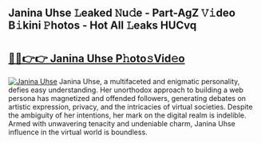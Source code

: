 ## Janina Uhse 𝙻eaked 𝙽u𝚍e - Part-AgZ 𝚅𝚒deo B𝚒kini 𝙿hotos - Hot All 𝙻eaks HUCvq

# <h2><a href="http://ld0mda.urlbe.top/?page=Janina+Uhse">🔗🔗👉👉 Janina Uhse P𝚑oto𝚜Vid𝚎o</a></h2>

[![Janina Uhse](https://i.imgur.com/eBuTRDB.gif)](http://ld0mda.urlbe.top/?page=Janina+Uhse)
Janina Uhse, a multifaceted and enigmatic personality, defies easy understanding. Her unorthodox approach to building a web persona has magnetized and offended followers, generating debates on artistic expression, privacy, and the intricacies of virtual societies. Despite the ambiguity of her intentions, her mark on the digital realm is indelible. Armed with unwavering tenacity and undeniable charm, Janina Uhse influence in the virtual world is boundless.
